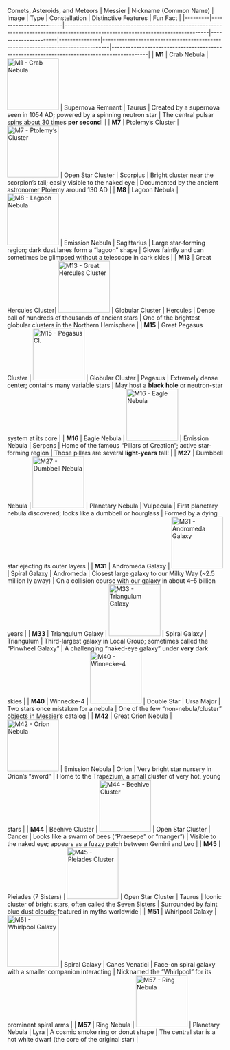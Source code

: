 Comets, Asteroids, and Meteors
| Messier | Nickname (Common Name) | Image                                                                                                                            | Type                 | Constellation | Distinctive Features                                                          | Fun Fact                                                                                  |
|---------|------------------------|----------------------------------------------------------------------------------------------------------------------------------|----------------------|---------------|--------------------------------------------------------------------------------|-------------------------------------------------------------------------------------------|
| **M1**  | Crab Nebula           | <img src="https://www.nasa.gov/sites/default/files/thumbnails/image/crab-nebula-mosaic.jpg" width="120" alt="M1 - Crab Nebula"/>  | Supernova Remnant    | Taurus        | Created by a supernova seen in 1054 AD; powered by a spinning neutron star     | The central pulsar spins about 30 times **per second**!                                   |
| **M7**  | Ptolemy’s Cluster     | <img src="https://www.nasa.gov/sites/default/files/thumbnails/image/messier_7_2mass.jpg" width="120" alt="M7 - Ptolemy’s Cluster"/> | Open Star Cluster    | Scorpius      | Bright cluster near the scorpion’s tail; easily visible to the naked eye       | Documented by the ancient astronomer Ptolemy around 130 AD                                |
| **M8**  | Lagoon Nebula         | <img src="https://www.nasa.gov/sites/default/files/thumbnails/image/m8_lagoon_toomuchcoffee_man_0.jpg" width="120" alt="M8 - Lagoon Nebula"/> | Emission Nebula     | Sagittarius   | Large star-forming region; dark dust lanes form a “lagoon” shape               | Glows faintly and can sometimes be glimpsed without a telescope in dark skies             |
| **M13** | Great Hercules Cluster| <img src="https://www.nasa.gov/sites/default/files/thumbnails/image/m13.jpg" width="120" alt="M13 - Great Hercules Cluster"/>     | Globular Cluster     | Hercules      | Dense ball of hundreds of thousands of ancient stars                           | One of the brightest globular clusters in the Northern Hemisphere                         |
| **M15** | Great Pegasus Cluster | <img src="https://www.nasa.gov/sites/default/files/thumbnails/image/m15_-_hst_-_potw2129a.jpg" width="120" alt="M15 - Pegasus Cl."/> | Globular Cluster    | Pegasus       | Extremely dense center; contains many variable stars                           | May host a **black hole** or neutron-star system at its core                              |
| **M16** | Eagle Nebula          | <img src="https://www.nasa.gov/sites/default/files/thumbnails/image/m16_eagle_nebula_2mass.jpg" width="120" alt="M16 - Eagle Nebula"/> | Emission Nebula     | Serpens       | Home of the famous “Pillars of Creation”; active star-forming region           | Those pillars are several **light-years** tall!                                          |
| **M27** | Dumbbell Nebula       | <img src="https://www.nasa.gov/sites/default/files/thumbnails/image/messier_27_2mass.jpg" width="120" alt="M27 - Dumbbell Nebula"/> | Planetary Nebula    | Vulpecula     | First planetary nebula discovered; looks like a dumbbell or hourglass          | Formed by a dying star ejecting its outer layers                                          |
| **M31** | Andromeda Galaxy      | <img src="https://www.nasa.gov/sites/default/files/thumbnails/image/m31.jpg" width="120" alt="M31 - Andromeda Galaxy"/>            | Spiral Galaxy        | Andromeda     | Closest large galaxy to our Milky Way (~2.5 million ly away)                   | On a collision course with our galaxy in about 4–5 billion years                          |
| **M33** | Triangulum Galaxy     | <img src="https://www.nasa.gov/sites/default/files/thumbnails/image/messier-33-2mass.jpg" width="120" alt="M33 - Triangulum Galaxy"/> | Spiral Galaxy       | Triangulum    | Third-largest galaxy in Local Group; sometimes called the “Pinwheel Galaxy”     | A challenging “naked-eye galaxy” under **very** dark skies                               |
| **M40** | Winnecke-4            | <img src="https://www.nasa.gov/sites/default/files/thumbnails/image/messier_40_2mass.jpg" width="120" alt="M40 - Winnecke-4"/>     | Double Star          | Ursa Major    | Two stars once mistaken for a nebula                                          | One of the few “non-nebula/cluster” objects in Messier’s catalog                         |
| **M42** | Great Orion Nebula    | <img src="https://www.nasa.gov/sites/default/files/thumbnails/image/orion_nebula.jpg" width="120" alt="M42 - Orion Nebula"/>        | Emission Nebula     | Orion         | Very bright star nursery in Orion’s “sword”                                    | Home to the Trapezium, a small cluster of very hot, young stars                          |
| **M44** | Beehive Cluster       | <img src="https://www.nasa.gov/sites/default/files/thumbnails/image/m44_2mass.jpg" width="120" alt="M44 - Beehive Cluster"/>         | Open Star Cluster    | Cancer       | Looks like a swarm of bees (“Praesepe” or “manger”)                           | Visible to the naked eye; appears as a fuzzy patch between Gemini and Leo                 |
| **M45** | Pleiades (7 Sisters)  | <img src="https://www.nasa.gov/sites/default/files/thumbnails/image/m45.jpg" width="120" alt="M45 - Pleiades Cluster"/>              | Open Star Cluster    | Taurus       | Iconic cluster of bright stars, often called the Seven Sisters                | Surrounded by faint blue dust clouds; featured in myths worldwide                         |
| **M51** | Whirlpool Galaxy      | <img src="https://www.nasa.gov/sites/default/files/thumbnails/image/m51.jpg" width="120" alt="M51 - Whirlpool Galaxy"/>             | Spiral Galaxy        | Canes Venatici | Face-on spiral galaxy with a smaller companion interacting                    | Nicknamed the “Whirlpool” for its prominent spiral arms                                  |
| **M57** | Ring Nebula           | <img src="https://www.nasa.gov/sites/default/files/thumbnails/image/m57.jpg" width="120" alt="M57 - Ring Nebula"/>                  | Planetary Nebula    | Lyra          | A cosmic smoke ring or donut shape                                            | The central star is a hot white dwarf (the core of the original star)                    |
